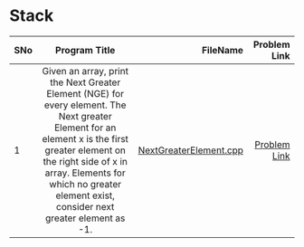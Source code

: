 # Stack
| SNo        | Program Title           | FileName  | Problem Link  |
| ------------- |:-------------:| -----:| -----:|
| 1     | Given an array, print the Next Greater Element (NGE) for every element. The Next greater Element for an element x is the first greater element on the right side of x in array. Elements for which no greater element exist, consider next greater element as -1. | [NextGreaterElement.cpp](https://github.com/AbhishekSinghMaverick/Stack/blob/master/NextGreaterElement.cpp) |[Problem Link](https://practice.geeksforgeeks.org/problems/immediate-smaller-element/0)|
